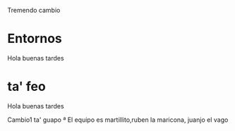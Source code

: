 Tremendo cambio
# Entornos

Hola buenas tardes

ta' feo
=======
Hola buenas tardes

Cambio1 ta' guapo
ª
El equipo es martillito,ruben la maricona, juanjo el vago